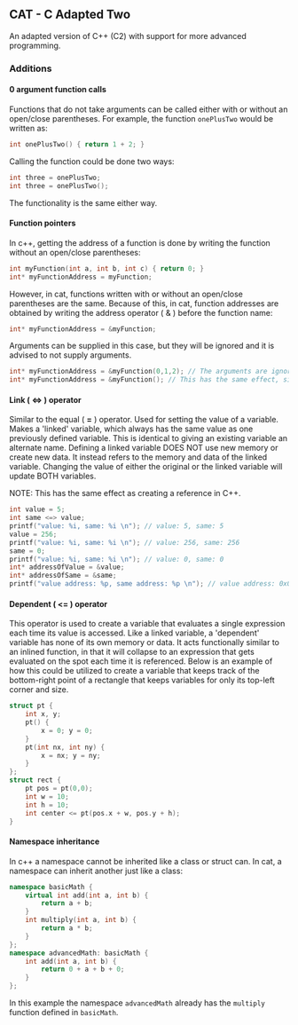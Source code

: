 ## CAT - C Adapted Two

An adapted version of C++ (C2) with support for more advanced programming.

### Additions

#### 0 argument function calls 

Functions that do not take arguments can be called either with or without an open/close parentheses.
For example, the function `onePlusTwo` would be written as:

```c++
int onePlusTwo() { return 1 + 2; }
```

Calling the function could be done two ways:
```c++
int three = onePlusTwo;
int three = onePlusTwo();
```

The functionality is the same either way.

#### Function pointers

In c++, getting the address of a function is done by writing the function without an open/close parentheses:

```c++
int myFunction(int a, int b, int c) { return 0; }
int* myFunctionAddress = myFunction;
```

However, in cat, functions written with or without an open/close parentheses are the same.
Because of this, in cat, function addresses are obtained by writing the address operator ( & ) before the function name:

```c++
int* myFunctionAddress = &myFunction;
```

Arguments can be supplied in this case, but they will be ignored and it is advised to not supply arguments.

```c++
int* myFunctionAddress = &myFunction(0,1,2); // The arguments are ignored here.
int* myFunctionAddress = &myFunction(); // This has the same effect, since the arguments are irrelevant.
```

#### Link ( <=> ) operator

Similar to the equal ( **=** ) operator. Used for setting the value of a variable.
Makes a 'linked' variable, which always has the same value as one previously defined variable.
This is identical to giving an existing variable an alternate name.
Defining a linked variable DOES NOT use new memory or create new data. It instead refers to the memory and data of the linked variable.
Changing the value of either the original or the linked variable will update BOTH variables.

NOTE: This has the same effect as creating a reference in C++.

```c++
int value = 5;
int same <=> value;
printf("value: %i, same: %i \n"); // value: 5, same: 5
value = 256; 
printf("value: %i, same: %i \n"); // value: 256, same: 256
same = 0; 
printf("value: %i, same: %i \n"); // value: 0, same: 0
int* addressOfValue = &value;
int* addressOfSame = &same;
printf("value address: %p, same address: %p \n"); // value address: 0x00CAT2, same address: 0x00CAT2
```

#### Dependent ( <= ) operator

This operator is used to create a variable that evaluates a single expression each time its value is accessed. Like a linked variable, a 'dependent' variable has none of its own memory or data. It acts functionally similar to an inlined function, in that it will collapse to an expression that gets evaluated on the spot each time it is referenced.
Below is an example of how this could be utilized to create a variable that keeps track of the bottom-right point of a rectangle that keeps variables for only its top-left corner and size.

```c++
struct pt {
	int x, y;
	pt() {
		x = 0; y = 0;
	}
	pt(int nx, int ny) {
		x = nx; y = ny;
	}
};
struct rect {
	pt pos = pt(0,0);
	int w = 10;
	int h = 10;
	int center <= pt(pos.x + w, pos.y + h);
}
```

#### Namespace inheritance

In c++ a namespace cannot be inherited like a class or struct can. In cat, a namespace can inherit another just like a class:

```c++
namespace basicMath {
	virtual int add(int a, int b) {
		return a + b;
	}
	int multiply(int a, int b) {
		return a * b;
	}
};
namespace advancedMath: basicMath {
	int add(int a, int b) {
		return 0 + a + b + 0;
	}
};
```

In this example the namespace `advancedMath` already has the `multiply` function defined in `basicMath`.
